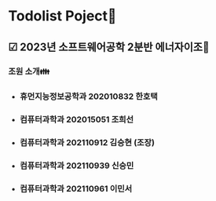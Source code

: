 # Todolist Poject📝
## ☑ 2023년 소프트웨어공학 2분반 에너자이조💪
### 조원 소개👪
* ### 휴먼지능정보공학과 202010832 한호택
* ### 컴퓨터과학과 202015051 조희선
* ### 컴퓨터과학과 202110912 김승현 (조장)
* ### 컴퓨터과학과 202110939 신승민
* ### 컴퓨터과학과 202110961 이민서

